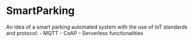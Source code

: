 # SmartParking

An idea of a smart parking automated system with the use of IoT standards and protocol:
      - MQTT
      - CoAP
      - Serverless functionalities

